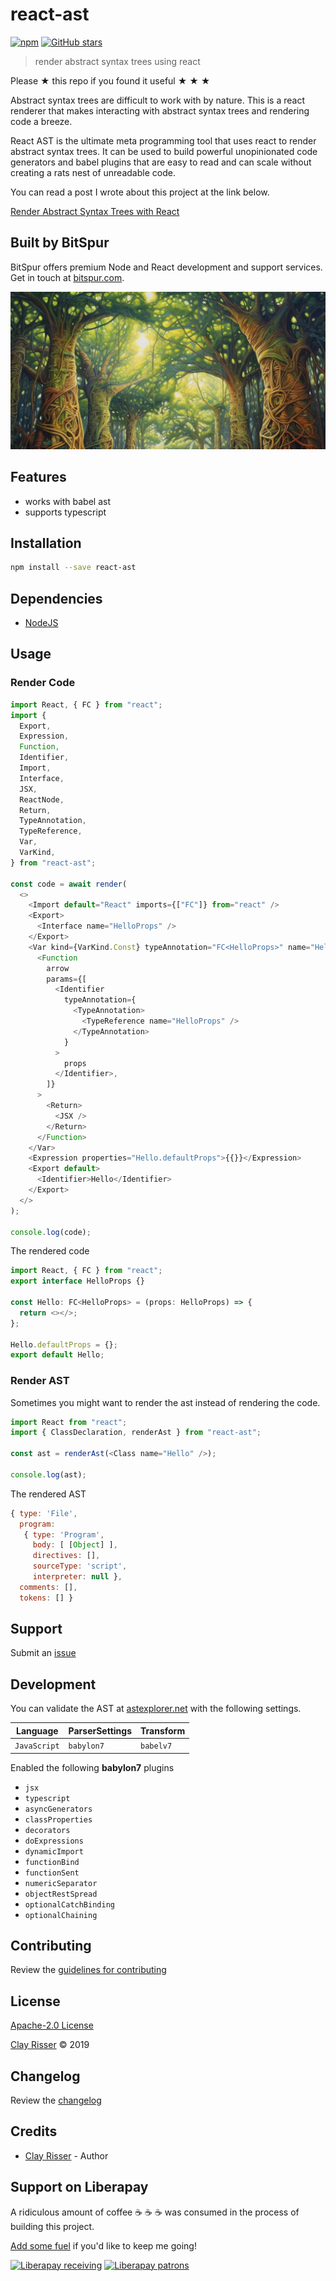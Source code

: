 # react-ast

[![npm](https://img.shields.io/npm/v/react-ast.svg?style=flat-square)](https://www.npmjs.com/package/react-ast)
[![GitHub stars](https://img.shields.io/github/stars/clayrisser/react-ast.svg?style=social&label=Stars)](https://github.com/clayrisser/react-ast)

> render abstract syntax trees using react

Please ★ this repo if you found it useful ★ ★ ★

Abstract syntax trees are difficult to work with by nature. This is a react renderer
that makes interacting with abstract syntax trees and rendering code a breeze.

React AST is the ultimate meta programming tool that uses react to render abstract
syntax trees. It can be used to build powerful unopinionated code generators and babel
plugins that are easy to read and can scale without creating a rats nest of unreadable
code.

You can read a post I wrote about this project at the link below.

[Render Abstract Syntax Trees with React](https://dev.to/codejamninja/render-abstract-syntax-trees-with-react-349j)

## Built by BitSpur

BitSpur offers premium Node and React development and support services. Get in touch at [bitspur.com](https://bitspur.com).

![](assets/react-ast.png)

## Features

- works with babel ast
- supports typescript

## Installation

```sh
npm install --save react-ast
```

## Dependencies

- [NodeJS](https://nodejs.org)

## Usage

### Render Code

```ts
import React, { FC } from "react";
import {
  Export,
  Expression,
  Function,
  Identifier,
  Import,
  Interface,
  JSX,
  ReactNode,
  Return,
  TypeAnnotation,
  TypeReference,
  Var,
  VarKind,
} from "react-ast";

const code = await render(
  <>
    <Import default="React" imports={["FC"]} from="react" />
    <Export>
      <Interface name="HelloProps" />
    </Export>
    <Var kind={VarKind.Const} typeAnnotation="FC<HelloProps>" name="Hello">
      <Function
        arrow
        params={[
          <Identifier
            typeAnnotation={
              <TypeAnnotation>
                <TypeReference name="HelloProps" />
              </TypeAnnotation>
            }
          >
            props
          </Identifier>,
        ]}
      >
        <Return>
          <JSX />
        </Return>
      </Function>
    </Var>
    <Expression properties="Hello.defaultProps">{{}}</Expression>
    <Export default>
      <Identifier>Hello</Identifier>
    </Export>
  </>
);

console.log(code);
```

The rendered code

```ts
import React, { FC } from "react";
export interface HelloProps {}

const Hello: FC<HelloProps> = (props: HelloProps) => {
  return <></>;
};

Hello.defaultProps = {};
export default Hello;
```

### Render AST

Sometimes you might want to render the ast instead of
rendering the code.

```ts
import React from "react";
import { ClassDeclaration, renderAst } from "react-ast";

const ast = renderAst(<Class name="Hello" />);

console.log(ast);
```

The rendered AST

```js
{ type: 'File',
  program:
   { type: 'Program',
     body: [ [Object] ],
     directives: [],
     sourceType: 'script',
     interpreter: null },
  comments: [],
  tokens: [] }
```

## Support

Submit an [issue](https://gitlab.com/bitspur/community/react-ast/issues/new)

## Development

You can validate the AST at [astexplorer.net](https://astexplorer.net/) with the following settings.

| Language     | ParserSettings | Transform |
| ------------ | -------------- | --------- |
| `JavaScript` | `babylon7`     | `babelv7` |

Enabled the following **babylon7** plugins

- `jsx`
- `typescript`
- `asyncGenerators`
- `classProperties`
- `decorators`
- `doExpressions`
- `dynamicImport`
- `functionBind`
- `functionSent`
- `numericSeparator`
- `objectRestSpread`
- `optionalCatchBinding`
- `optionalChaining`

## Contributing

Review the [guidelines for contributing](https://github.com/clayrisser/react-ast/blob/master/CONTRIBUTING.md)

## License

[Apache-2.0 License](https://github.com/clayrisser/react-ast/blob/master/LICENSE)

[Clay Risser](https://clayrisser.com) © 2019

## Changelog

Review the [changelog](https://github.com/clayrisser/react-ast/blob/master/CHANGELOG.md)

## Credits

- [Clay Risser](https://clayrisser.com) - Author

## Support on Liberapay

A ridiculous amount of coffee ☕ ☕ ☕ was consumed in the process of building this project.

[Add some fuel](https://liberapay.com/clayrisser/donate) if you'd like to keep me going!

[![Liberapay receiving](https://img.shields.io/liberapay/receives/clayrisser.svg?style=flat-square)](https://liberapay.com/clayrisser/donate)
[![Liberapay patrons](https://img.shields.io/liberapay/patrons/clayrisser.svg?style=flat-square)](https://liberapay.com/clayrisser/donate)
